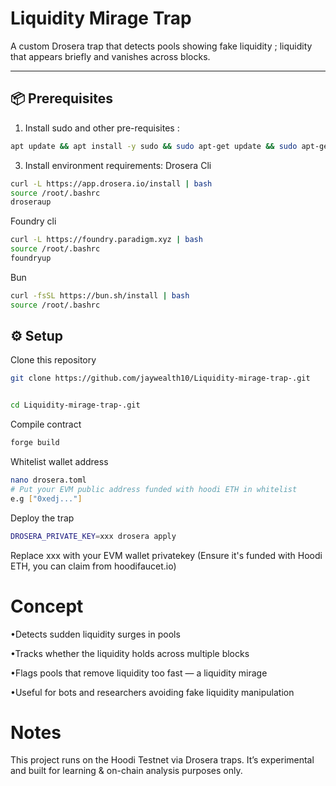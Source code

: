 # Liquidity Mirage Trap



A custom Drosera trap that detects pools showing fake liquidity ; liquidity that appears briefly and vanishes across blocks.


---

## :package: Prerequisites

1. Install sudo and other pre-requisites :
```bash
apt update && apt install -y sudo && sudo apt-get update && sudo apt-get upgrade -y && sudo apt install curl ufw iptables build-essential git wget lz4 jq make gcc nano automake autoconf tmux htop nvme-cli libgbm1 pkg-config libssl-dev libleveldb-dev tar clang bsdmainutils ncdu unzip libleveldb-dev -y
```
3. Install environment requirements:
Drosera Cli
```bash
curl -L https://app.drosera.io/install | bash
source /root/.bashrc
droseraup
```
Foundry cli
```bash
curl -L https://foundry.paradigm.xyz | bash
source /root/.bashrc
foundryup
```
Bun
```bash
curl -fsSL https://bun.sh/install | bash
source /root/.bashrc
```
   

## :gear: Setup

Clone this repository

```bash
git clone https://github.com/jaywealth10/Liquidity-mirage-trap-.git


cd Liquidity-mirage-trap-.git
```
Compile contract

```bash
forge build
```
Whitelist wallet address
```bash
nano drosera.toml
# Put your EVM public address funded with hoodi ETH in whitelist
e.g ["0xedj..."]  
```
Deploy the trap
```bash
DROSERA_PRIVATE_KEY=xxx drosera apply
```
 Replace xxx with your EVM wallet privatekey (Ensure it's funded with Hoodi ETH, you can claim  from hoodifaucet.io)


# Concept

•Detects sudden liquidity surges in pools

•Tracks whether the liquidity holds across multiple blocks

•Flags pools that remove liquidity too fast — a liquidity mirage

•Useful for bots and researchers avoiding fake liquidity manipulation

# Notes

This project runs on the Hoodi Testnet via Drosera traps.
It’s experimental and built for learning & on-chain analysis purposes only.
